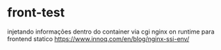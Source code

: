 # front-test

injetando informações dentro do container via cgi nginx on runtime para frontend statico
https://www.innoq.com/en/blog/nginx-ssi-env/
